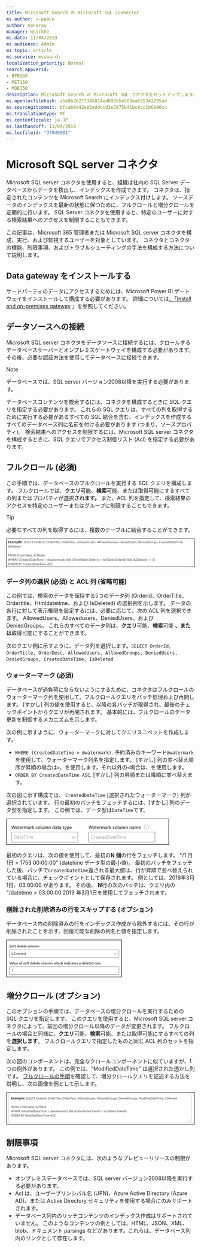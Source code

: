 ```yaml
---
title: Microsoft Search の microsoft SQL connector
ms.author: v-pamcn
author: monaray
manager: mnirkhe
ms.date: 11/04/2019
ms.audience: Admin
ms.topic: article
ms.service: mssearch
localization_priority: Normal
search.appverid:
- BFB160
- MET150
- MOE150
description: Microsoft Search の Microsoft SQL コネクタをセットアップします。
ms.openlocfilehash: a5e0b26277345814ed095b54583ea635341295ad
ms.sourcegitcommit: bfcab9d42e93addccd1e3875b41bc9cc1b6986cc
ms.translationtype: MT
ms.contentlocale: ja-JP
ms.lasthandoff: 11/04/2019
ms.locfileid: "37949901"
---
```

# <a name="microsoft-sql-server-connector"></a>Microsoft SQL server コネクタ

Microsoft SQL server コネクタを使用すると、組織は社内の SQL Server データベースからデータを検出し、インデックスを作成できます。 コネクタは、指定されたコンテンツを Microsoft Search にインデックス付けします。 ソースデータのインデックスを最新の状態に保つために、フルクロールと増分クロールを定期的に行います。 SQL Server コネクタを使用すると、特定のユーザーに対する検索結果へのアクセスを制限することもできます。

この記事は、Microsoft 365 管理者または Microsoft SQL server コネクタを構成、実行、および監視するユーザーを対象としています。 コネクタとコネクタの機能、制限事項、およびトラブルシューティングの手法を構成する方法について説明します。

## <a name="install-a-data-gateway"></a>Data gateway をインストールする
サードパーティのデータにアクセスするためには、Microsoft Power BI ゲートウェイをインストールして構成する必要があります。 詳細については[、「Install and on-premises gateway](https://docs.microsoft.com/data-integration/gateway/service-gateway-install) 」を参照してください。  

## <a name="connect-to-a-data-source"></a>データソースへの接続
Microsoft SQL server コネクタをデータソースに接続するには、クロールするデータベースサーバーとオンプレミスゲートウェイを構成する必要があります。 その後、必要な認証方法を使用してデータベースに接続できます。

> [!NOTE]
> データベースでは、SQL server バージョン2008以降を実行する必要があります。

データベースコンテンツを検索するには、コネクタを構成するときに SQL クエリを指定する必要があります。 これらの SQL クエリは、すべての列を取得するために実行する必要があるすべての SQL 結合を含む、インデックスを作成するすべてのデータベース列に名前を付ける必要があります (つまり、ソースプロパティ)。 検索結果へのアクセスを制限するには、Microsoft SQL server コネクタを構成するときに、SQL クエリでアクセス制御リスト (Acl) を指定する必要があります。

## <a name="full-crawl-required"></a>フルクロール (必須)
この手順では、データベースのフルクロールを実行する SQL クエリを構成します。 フルクロールでは、**クエリ**可能、**検索**可能、または取得可能にするすべての列またはプロパティが選択**されます。** また、ACL 列を指定して、検索結果のアクセスを特定のユーザーまたはグループに制限することもできます。

> [!Tip]
> 必要なすべての列を取得するには、複数のテーブルに結合することができます。

![プロパティの例を使用して、OrderTable と AclTable を示すスクリプト](media/MSSQL-fullcrawl.png)

### <a name="select-data-columns-required-and-acl-columns-optional"></a>データ列の選択 (必須) と ACL 列 (省略可能)
この例では、検索のデータを保持する5つのデータ列 (OrderId、OrderTitle、Ordertitle、Htmldatetime、および IsDeleted) の選択例を示します。 データの各行に対して表示権限を設定するには、必要に応じて、次の ACL 列を選択できます。 AllowedUsers、Allowedusers、DeniedUsers、および DeniedGroups。 これらのすべてのデータ列は、**クエリ**可能、**検索**可能 **、または**取得可能にすることができます。

次のクエリ例に示すように、データ列を選択します。`SELECT OrderId, OrderTitle, OrderDesc, AllowedUsers, AllowedGroups, DeniedUsers, DeniedGroups, CreatedDateTime, IsDeleted`

### <a name="watermark-required"></a>ウォーターマーク (必須)
データベースが過負荷にならないようにするために、コネクタはフルクロールのウォーターマーク列を使用して、フルクロールクエリをバッチ処理および再開します。 [すかし] 列の値を使用すると、以降の各バッチが取得され、最後のチェックポイントからクエリが再開されます。 基本的には、フルクロールのデータ更新を制御するメカニズムを示します。

次の例に示すように、ウォーターマークに対してクエリスニペットを作成します。
* `WHERE (CreatedDateTime > @watermark)`. 予約済みのキーワード`@watermark`を使用して、ウォーターマーク列名を指定します。 [すかし] 列の並べ替え順序が昇順の場合は`>`、を使用します。それ以外の`<`場合は、を使用します。
* `ORDER BY CreatedDateTime ASC`. [すかし] 列の昇順または降順に並べ替えます。

次の図に示す構成では、 `CreatedDateTime` [選択されたウォーターマーク] 列が選択されています。 行の最初のバッチをフェッチするには、[すかし] 列のデータ型を指定します。 この例では、データ型は`DateTime`です。

![](media/MSSQL-watermark.png)

最初のクエリは、次の値を使用して、最初の**N 個**の行をフェッチします。 "/1 月1日 > 1753 00:00:00" (datetime データ型の最小値)。 最初のバッチをフェッチした後、バッチで`CreatedDateTime`返される最大値は、行が昇順で並べ替えられている場合に、チェックポイントとして保存されます。 例としては、2019年3月1日、03:00:00 があります。 その後、 **N**行の次のバッチは、クエリ内の "/datetime > 03:00:00 2019 年3月1日を使用してフェッチされます。

### <a name="skipping-soft-deleted-rows-optional"></a>削除された削除済みの行をスキップする (オプション)
データベース内の削除済みの行をインデックス作成から除外するには、その行が削除されたことを示す、回復可能な削除の列名と値を指定します。

![論理削除の設定: "削除済みの行を示す" 論理削除列 "および" 値 (論理削除列) "](media/MSSQL-softdelete.png)

## <a name="incremental-crawl-optional"></a>増分クロール (オプション)
このオプションの手順では、データベースの増分クロールを実行するための SQL クエリを指定します。 このクエリを使用すると、Microsoft SQL server コネクタによって、前回の増分クロール以降のデータが変更されます。 フルクロールの場合と同様に、**クエリ**可能、**検索**可能、または取得可能にするすべての列を**選択します**。 フルクロールクエリで指定したものと同じ ACL 列のセットを指定します。

次の図のコンポーネントは、完全なクロールコンポーネントに似ていますが、1つの例外があります。 この例では、"ModifiedDateTime" は選択された透かし列です。 [フルクロールの手順](#full-crawl-required)を確認して、増分クロールクエリを記述する方法を説明し、次の画像を例として示します。

![OrderTable、AclTable、使用できるプロパティの例を示す増分クロールスクリプト。](media/MSSQL-incrcrawl.png)

## <a name="limitations"></a>制限事項
Microsoft SQL server コネクタには、次のようなプレビューリリースの制限があります。
* オンプレミスデータベースでは、SQL server バージョン2008以降を実行する必要があります。
* Acl は、ユーザープリンシパル名 (UPN)、Azure Active Directory (Azure AD)、または Active Directory セキュリティを使用する場合にのみサポートされます。
* データベース列内のリッチコンテンツのインデックス作成はサポートされていません。 このようなコンテンツの例としては、HTML、JSON、XML、blob、ドキュメント parsings などがあります。これらは、データベース列内のリンクとして存在します。

